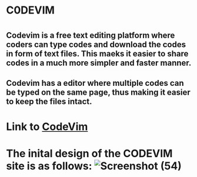 <h1>C0DEVIM<h1>
<h2>Codevim is a free text editing platform where coders can type codes and download the codes in form of text files. This maeks it easier to share codes in a much more simpler and faster manner.</h2>
<h2>Codevim has a editor where multiple codes can be typed on the same page, thus making it easier to keep the files intact.</h2>
<h2Codevim is developed using React JS. This project was bootstrapped with [Create React App](https://github.com/facebook/create-react-app).</h2>

<h1>Link to <a href="www.codevim.tech">CodeVim</a><h1>

The inital design of the CODEVIM site is as follows:
![Screenshot (54)](https://user-images.githubusercontent.com/91798438/197403720-3d6df17b-1045-4b92-9f8c-f53f4f69dc25.png)
